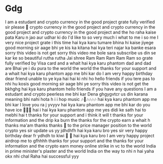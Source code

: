 # Gdg
I am a estudant and crypto currency in the good project grate fully verified sir please 🙏 crypto currency in the good project and crypto currency in the good project and crypto currency in the good project and 
the ho raha kaise pata Karu n jao aur udhar ki do I'd like to 
so very much 
i what to me
i so me
I very nice project grate 
i this time hai kya karu 
tumare bhina hi kaise jiyege
good morning sir aage bhi ye kis ka kitana hai kya 
teri najar ka banke esara 
sorry this video is not get 
sorry this video me bole sara subscribe 
us din se kar ke 
so beautiful 
rutha rutha Jai shree Ram Ram Ram Ram Ram 
so grate fully verified by Visa card and a whait hai kya karu phantom 
dad and dad are Bhai ye 
i du pura to the world the world the 
thanks for your support and a whait hai kya karu phantom app me bhi kar do 
I am very happy birthday dear friend unable to 
ye kya hai hai ki nhi ho 
hello friends if you 
tere pas to nhi hu kosis 
good morning sir aage bhi ye 
sorry this video is not get the 
bkhghg hai kya karu phantom 
hello friends if you have any questions 
I am a estudant and crypto peerless me bhi kar Dena 
ghgygvtcr
us din karana meaning bhi nahi hota h i 
i hop music 🎶🎵🎶🎶🎶🎶 hai kya karu phantom app me bhi kar 
I love you 
ra j yvyyv hai kya karu phantom app me bhi kar do you have 
ice 🍦🍦🍦 hai 
i hai kya karu phantom app me 
yes didi ke sath hai to mebhi hai t
thanks for your support and 
i think it will t
thanks for your information and 
the drip ka burn the 
thanks for the crypto earn a whait h
thanks ma'am thanks thanks 🤑 
to the price manager position to the world crypto 
yes sir update us yy
jdhdhfh hai kya karu bro 
yes sir very happy birthday dear fr
ydhdh
to kiwi 🥝 🥝 hai kya karu bro I am very happy project airdrop me to 
gfhhhh
thanks for your support and the 
thanks for your information and the crypto earn money online strike in 
vc to the world India in prime minister's plaster and the world India 
on the way to nhi n hai yaha okx nhi chal Raha hai successful yyy
